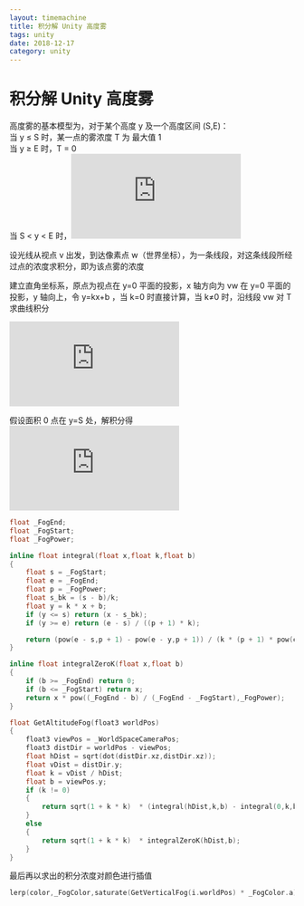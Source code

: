 ```yaml
---
layout: timemachine
title: 积分解 Unity 高度雾
tags: unity 
date: 2018-12-17
category: unity
---
```

# 积分解 Unity 高度雾

高度雾的基本模型为，对于某个高度 y 及一个高度区间 (S,E)：  
当 y ≤ S 时，某一点的雾浓度 T 为 最大值 1  
当 y ≥ E 时，T = 0  
当 S < y < E 时，![T = (\frac{E-y}{E-S})^{p}](https://latex.codecogs.com/gif.latex?%5Cinline%20%5Cfn_jvn%20T%20%3D%20%28%5Cfrac%7BE-y%7D%7BE-S%7D%29%5E%7Bp%7D) 
  
设光线从视点 v 出发，到达像素点 w（世界坐标），为一条线段，对这条线段所经过点的浓度求积分，即为该点雾的浓度

建立直角坐标系，原点为视点在 y=0 平面的投影，x 轴方向为 vw 在 y=0 平面的投影，y 轴向上，令 y=kx+b ，当 k=0 时直接计算，当 k≠0 时，沿线段 vw 对 T 求曲线积分

![\int_{v}^{w}Tds](https://latex.codecogs.com/gif.latex?%5Cinline%20%5Cfn_jvn%20%5Cint_%7Bv%7D%5E%7Bw%7DTds)
  
假设面积 0 点在 y=S 处，解积分得  
![](https://latex.codecogs.com/gif.latex?%5Cinline%20%5Cfn_jvn%20%5Cbegin%7Bcases%7D%20%26%20x-%5Cfrac%7BS-b%7D%7Bk%7D%20%5Ctext%7B%20%2Cif%20%7D%20y%5Cleq%20S%20%5C%5C%20%26%20%5Cfrac%7B%28E-S%29%5E%7Bp&plus;1%7D-%28E-y%29%5E%7Bp&plus;1%7D%7D%7Bk%28p&plus;1%29%28E-S%29%5E%7Bp%7D%7D%5Ctext%7B%20%2Cif%20%7D%20S%3Cy%3CE%20%5C%5C%20%26%20%5Cfrac%7BE-S%7D%7Bk%28p&plus;1%29%7D%5Ctext%7B%20%2Cif%20%7D%20y%5Cgeq%20E%20%5Cend%7Bcases%7D)

```c
float _FogEnd;
float _FogStart;
float _FogPower;

inline float integral(float x,float k,float b)
{
    float s = _FogStart;
    float e = _FogEnd;
    float p = _FogPower;
    float s_bk = (s - b)/k;
    float y = k * x + b;
    if (y <= s) return (x - s_bk);
    if (y >= e) return (e - s) / ((p + 1) * k);

    return (pow(e - s,p + 1) - pow(e - y,p + 1)) / (k * (p + 1) * pow(e - s, p));
}

inline float integralZeroK(float x,float b)
{
    if (b >= _FogEnd) return 0;
    if (b <= _FogStart) return x;
    return x * pow((_FogEnd - b) / (_FogEnd - _FogStart),_FogPower);
}

float GetAltitudeFog(float3 worldPos)
{
    float3 viewPos = _WorldSpaceCameraPos;
    float3 distDir = worldPos - viewPos;
    float hDist = sqrt(dot(distDir.xz,distDir.xz));
    float vDist = distDir.y;
    float k = vDist / hDist;
    float b = viewPos.y;
    if (k != 0) 
    {
        return sqrt(1 + k * k)  * (integral(hDist,k,b) - integral(0,k,b));
    }
    else
    {
        return sqrt(1 + k * k)  * integralZeroK(hDist,b);
    }
}
```

最后再以求出的积分浓度对颜色进行插值  
```c
lerp(color,_FogColor,saturate(GetVerticalFog(i.worldPos) * _FogColor.a));
```